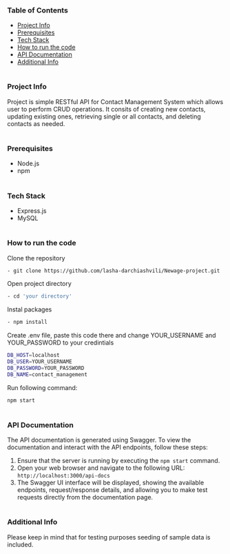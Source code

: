 ### Table of Contents

- [Project Info](#project-info)
- [Prerequisites](#prerequisites)
- [Tech Stack](#tech-stack)
- [How to run the code](#how-to-run-the-code)
- [API Documentation](#Documentation)
- [Additional Info](#additional-info)

#

### Project Info

Project is simple RESTful API for Contact Management System which allows user to perform CRUD operations. It consits of creating new contacts, updating existing ones, retrieving single or all contacts, and deleting contacts as needed.

#

### Prerequisites

- Node.js
- npm

#

### Tech Stack

- Express.js
- MySQL

#

### How to run the code

Clone the repository

```sh
- git clone https://github.com/lasha-darchiashvili/Newage-project.git
```

Open project directory

```sh
- cd 'your directory'
```

Instal packages

```sh
- npm install
```

Create .env file, paste this code there and change YOUR_USERNAME and YOUR_PASSWORD to your credintials

```sh
DB_HOST=localhost
DB_USER=YOUR_USERNAME
DB_PASSWORD=YOUR_PASSWORD
DB_NAME=contact_management
```

Run following command:

```sh
npm start
```

#

### API Documentation

The API documentation is generated using Swagger. To view the documentation and interact with the API endpoints, follow these steps:

1. Ensure that the server is running by executing the `npm start` command.
2. Open your web browser and navigate to the following URL: `http://localhost:3000/api-docs`
3. The Swagger UI interface will be displayed, showing the available endpoints, request/response details, and allowing you to make test requests directly from the documentation page.

#

### Additional Info

Please keep in mind that for testing purposes seeding of sample data is included.
